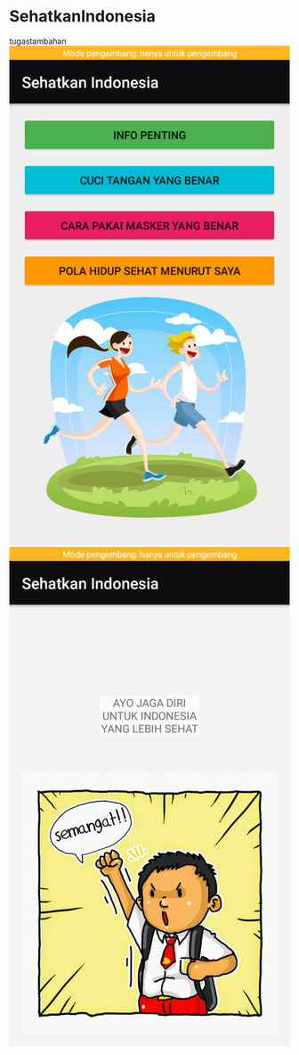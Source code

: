 # SehatkanIndonesia
tugastambahan
![alt text](https://github.com/1nt4ni/SehatkanIndonesia/blob/master/Screenshot_2020-08-11-12-43-03-74.png)
![alt text](https://github.com/1nt4ni/SehatkanIndonesia/blob/master/Screenshot_2020-08-11-12-43-08-79.png)
